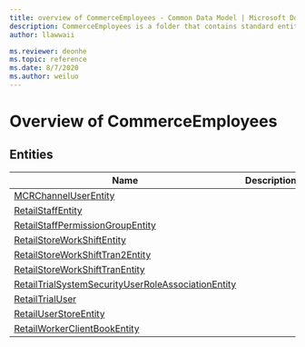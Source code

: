 ```yaml
---
title: overview of CommerceEmployees - Common Data Model | Microsoft Docs
description: CommerceEmployees is a folder that contains standard entities related to the Common Data Model.
author: llawwaii

ms.reviewer: deonhe
ms.topic: reference
ms.date: 8/7/2020
ms.author: weiluo
---
```


# Overview of CommerceEmployees


## Entities

|Name|Description|
|---|---|
|[MCRChannelUserEntity](MCRChannelUserEntity.md)||
|[RetailStaffEntity](RetailStaffEntity.md)||
|[RetailStaffPermissionGroupEntity](RetailStaffPermissionGroupEntity.md)||
|[RetailStoreWorkShiftEntity](RetailStoreWorkShiftEntity.md)||
|[RetailStoreWorkShiftTran2Entity](RetailStoreWorkShiftTran2Entity.md)||
|[RetailStoreWorkShiftTranEntity](RetailStoreWorkShiftTranEntity.md)||
|[RetailTrialSystemSecurityUserRoleAssociationEntity](RetailTrialSystemSecurityUserRoleAssociationEntity.md)||
|[RetailTrialUser](RetailTrialUser.md)||
|[RetailUserStoreEntity](RetailUserStoreEntity.md)||
|[RetailWorkerClientBookEntity](RetailWorkerClientBookEntity.md)||
